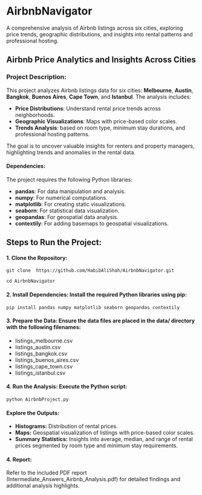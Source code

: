 # AirbnbNavigator
A comprehensive analysis of Airbnb listings across six cities, exploring price trends, geographic distributions, and insights into rental patterns and professional hosting.

## Airbnb Price Analytics and Insights Across Cities

### Project Description:
This project analyzes Airbnb listings data for six cities: **Melbourne**, **Austin**, **Bangkok**, **Buenos Aires**, **Cape Town**, and **Istanbul**. The analysis includes:

- **Price Distributions**: Understand rental price trends across neighborhoods.
- **Geographic Visualizations**: Maps with price-based color scales.
- **Trends Analysis**: based on room type, minimum stay durations, and professional hosting patterns.

The goal is to uncover valuable insights for renters and property managers, highlighting trends and anomalies in the rental data.

#### Dependencies:
The project requires the following Python libraries:

- **pandas**: For data manipulation and analysis.
- **numpy**: For numerical computations.
- **matplotlib**: For creating static visualizations.
- **seaborn**: For statistical data visualization.
- **geopandas**: For geospatial data analysis.
- **contextily**: For adding basemaps to geospatial visualizations.
  
## Steps to Run the Project:

#### 1. Clone the Repository:
```
git clone  https://github.com/HabibAliShah/AirbnbNavigator.git
```

```
cd AirbnbNavigator
```

#### 2. Install Dependencies: Install the required Python libraries using pip:

```
pip install pandas numpy matplotlib seaborn geopandas contextily
```

#### 3. Prepare the Data: Ensure the data files are placed in the data/ directory with the following filenames:

- listings_melbourne.csv
- listings_austin.csv
- listings_bangkok.csv
- listings_buenos_aires.csv
- listings_cape_town.csv
- listings_istanbul.csv

#### 4. Run the Analysis: Execute the Python script:

```
python AirbnbProject.py
```

#### Explore the Outputs:

- **Histograms:** Distribution of rental prices.
- **Maps:** Geospatial visualization of listings with price-based color scales.
- **Summary Statistics:** Insights into average, median, and range of rental prices segmented by room type and minimum stay requirements.

#### 4. Report: 
Refer to the included PDF report (Intermediate_Answers_Airbnb_Analysis.pdf) for detailed findings and additional analysis highlights.

